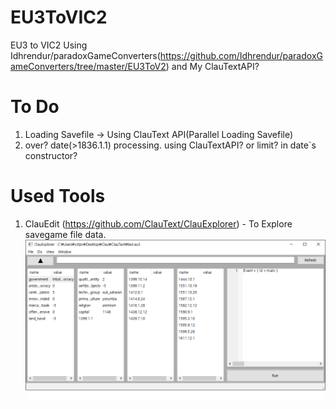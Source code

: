 # EU3ToVIC2
  EU3 to VIC2 Using Idhrendur/paradoxGameConverters(https://github.com/Idhrendur/paradoxGameConverters/tree/master/EU3ToV2) 
  and My ClauTextAPI?
# To Do
  1. Loading Savefile -> Using ClauText API(Parallel Loading Savefile)
  2. over? date(>1836.1.1) processing. using ClauTextAPI? or limit? in date`s constructor?
# Used Tools
  1. ClauEdit (https://github.com/ClauText/ClauExplorer) - To Explore savegame file data.
 ![alt text](clau_explorer.png) 
